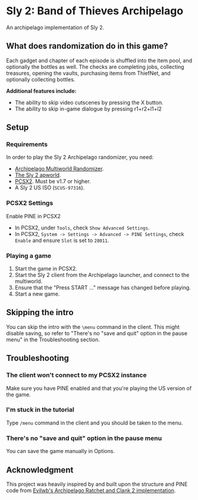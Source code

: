 # Sly 2: Band of Thieves Archipelago
An archipelago implementation of Sly 2.

## What does randomization do in this game?
Each gadget and chapter of each episode is shuffled into the item pool, and optionally the bottles as well. The checks are completing jobs, collecting treasures, opening the vaults, purchasing items from ThiefNet, and optionally collecting bottles.

**Additional features include:**
- The ability to skip video cutscenes by pressing the X button.
- The ability to skip in-game dialogue by pressing r1+r2+l1+l2

## Setup

### Requirements
In order to play the Sly 2 Archipelago randomizer, you need:

- [Archipelago Multiworld Randomizer](https://github.com/ArchipelagoMW/Archipelago/releases).
- [The Sly 2 apworld](https://github.com/NikolajDanger/APSly2/releases).
- [PCSX2](https://pcsx2.net/downloads/). Must be v1.7 or higher.
- A Sly 2 US ISO (`SCUS-97316`).

### PCSX2 Settings
Enable PINE in PCSX2
- In PCSX2, under `Tools`, check `Show Advanced Settings`.
- In PCSX2, `System -> Settings -> Advanced -> PINE Settings`, check `Enable` and ensure `Slot` is set to `28011`.

### Playing a game
1. Start the game in PCSX2.
2. Start the Sly 2 client from the Archipelago launcher, and connect to the multiworld.
3. Ensure that the "Press START ..." message has changed before playing.
4. Start a new game.

## Skipping the intro
You can skip the intro with the `\menu` command in the client. This might disable saving, so refer to "There's no "save and quit" option in the pause menu" in the Troubleshooting section.

## Troubleshooting
### The client won't connect to my PCSX2 instance
Make sure you have PINE enabled and that you're playing the US version of the game.

### I'm stuck in the tutorial
Type `/menu` command in the client and you should be taken to the menu.

### There's no "save and quit" option in the pause menu
You can save the game manually in Options.

## Acknowledgment
This project was heavily inspired by and built upon the structure and PINE code from [Evilwb's Archipelago Ratchet and Clank 2 implementation](https://github.com/evilwb/APRac2).

